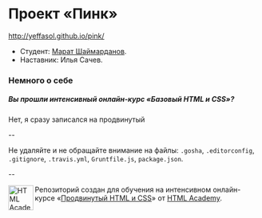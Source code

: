 # Проект «Пинк»
http://yeffasol.github.io/pink/
* Студент: [Марат Шаймарданов](https://htmlacademy.ru/profile/id31950).
* Наставник: Илья Сачев.

### Немного о себе

##### Вы прошли интенсивный онлайн-курс «Базовый HTML и CSS»?


 Нет, я сразу записался на продвинутый


--

Не удаляйте и не обращайте внимание на файлы: `.gosha`, `.editorconfig`, `.gitignore`, `.travis.yml`, `Gruntfile.js`, `package.json`.

--

<a href="https://htmlacademy.ru/advanced_intensive"><img align="left" width="50" height="50" title="HTML Academy" src="https://htmlacademy.ru/static/img/logo-github.svg"></a>

Репозиторий создан для обучения на интенсивном онлайн-курсе «[Продвинутый HTML и CSS](https://htmlacademy.ru/advanced_intensive)» от [HTML Academy](https://htmlacademy.ru).


